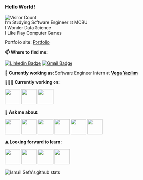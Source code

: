 ### Hello World! 
![Visitor Count](https://profile-counter.glitch.me/SefaAkdeniz/count.svg)<br>
I’m Studying Software Engineer at MCBU<br>
I Wonder Data Science<br>
I Like Play Computer Games<br>

Portfolio site: [Portfolio](https://ismailakdeniz.com.tr/)


**📫 Where to find me:** 

[![Linkedin Badge](https://img.shields.io/badge/-ismailsefa-blue?style=flat-square&logo=Linkedin&logoColor=white&link=https://www.linkedin.com/in/ismailsefa/)](https://www.linkedin.com/in/ismailsefa/) 
[![Gmail Badge](https://img.shields.io/badge/-ismailsefa.akdnz@gmail.com-c14438?style=flat-square&logo=Gmail&logoColor=white&link=mailto:ismailsefa.akdnz@gmail.com)](mailto:ismailsefa.akdnz@gmail.com)

**💼 Currently working as:** Software Engineer Intern at <a href="https://www.vegayazilim.com.tr/" target="_blank"><b>Vega Yazılım</b></a>

**👨🏻‍💻 Currently working on:** 

<code><a href="https://www.python.org/" target="_blank"><img height="50" src="https://www.vectorlogo.zone/logos/python/python-ar21.svg"></a></code>
<code><a href="https://opencv.org/" target="_blank"><img height="50" src="https://www.vectorlogo.zone/logos/opencv/opencv-ar21.svg"></a></code>
<code><a href="https://www.tensorflow.org/" target="_blank"><img height="50" src="https://www.vectorlogo.zone/logos/tensorflow/tensorflow-ar21.svg"></a></code>

**💬 Ask me about:** 

<code><a href="https://www.python.org/" target="_blank"><img height="50" src="https://www.vectorlogo.zone/logos/python/python-ar21.svg"></a></code>
<code><a href="https://flask.palletsprojects.com/en/1.1.x/" target="_blank"><img height="50" src="https://www.vectorlogo.zone/logos/pocoo_flask/pocoo_flask-ar21.svg"></a></code>
<code><a href="https://www.djangoproject.com/" target="_blank"><img height="50" src="https://www.vectorlogo.zone/logos/djangoproject/djangoproject-ar21.svg"></a></code>
<code><a href="https://numpy.org/" target="_blank"><img height="50" src="https://www.vectorlogo.zone/logos/numpy/numpy-ar21.svg"></a></code>
<code><a href="https://www.heroku.com/" target="_blank"><img height="50" src="https://www.vectorlogo.zone/logos/heroku/heroku-ar21.svg"></a></code>
<code><a href="https://jupyter.org/" target="_blank"><img height="50" src="https://www.vectorlogo.zone/logos/jupyter/jupyter-ar21.svg"></a></code>

**⛰ Looking forward to learn:** 

<code><a href="https://www.mysql.com/" target="_blank"><img height="50" src="https://www.vectorlogo.zone/logos/mysql/mysql-ar21.svg"></a></code>
<code><a href="https://developer.android.com/" target="_blank"><img height="50" src="https://www.vectorlogo.zone/logos/android/android-ar21.svg"></a></code>
<code><a href="https://www.java.com/tr/" target="_blank"><img height="50" src="https://www.vectorlogo.zone/logos/java/java-ar21.svg"></a></code>
<code><a href="https://www.mongodb.com/" target="_blank"><img height="50" src="https://www.vectorlogo.zone/logos/mongodb/mongodb-ar21.svg"></a></code>


![Ismail Sefa's github stats](https://github-readme-stats.vercel.app/api?username=SefaAkdeniz&show_icons=true&line_height=30)





